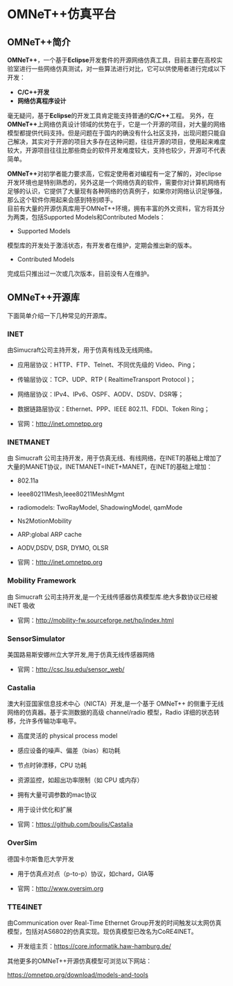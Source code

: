 # OMNeT++仿真平台 #

## OMNeT++简介 ##

**OMNeT++**，一个基于<b>Eclipse</b>开发套件的开源网络仿真工具，目前主要在高校实验室进行一些网络仿真测试，对一些算法进行对比，它可以供使用者进行完成以下开发：

- **C/C++开发**
- **网络仿真程序设计**

毫无疑问，基于<b>Eclipse</b>的开发工具肯定能支持普通的<b>C/C++</b>工程。
另外，在<b>OMNeT++</b>上网络仿真设计领域的优势在于，它是一个开源的项目，对大量的网络模型都提供代码支持。但是问题在于国内的确没有什么社区支持，出现问题只能自己解决，其实对于开源的项目大多存在这种问题，往往开源的项目，使用起来难度较大，开源项目往往比那些商业的软件开发难度较大，支持也较少，开源可不代表简单。

<b>OMNeT++</b>对初学者能力要求高，它假定使用者对编程有一定了解的，对eclipse开发环境也是特别熟悉的，另外这是一个网络仿真的软件，需要你对计算机网络有足够的认识，它提供了大量现有各种网络的仿真例子，如果你对网络认识足够强，那么这个软件你用起来会感到特别顺手。</br>
目前有大量的开源仿真库用于OMNeT++环境，拥有丰富的外文资料，官方将其分为两类，包括Supported Models和Contributed Models：</br>

- Supported Models

模型库的开发处于激活状态，有开发者在维护，定期会推出新的版本。

- Contributed Models

完成后只推出过一次或几次版本，目前没有人在维护。</br>

## OMNeT++开源库 ##

下面简单介绍一下几种常见的开源库。

### INET ###

由Simucraft公司主持开发，用于仿真有线及无线网络。

- 应用层协议：HTTP、FTP、Telnet、不同优先级的 Video、Ping；

- 传输层协议：TCP、UDP、RTP ( RealtimeTransport Protocol )；

- 网络层协议：IPv4、IPv6、OSPF、AODV、DSDV、DSR等；

- 数据链路层协议：Ethernet、PPP、IEEE 802.11、FDDI、Token Ring；

- 官网：<http://inet.omnetpp.org>

### INETMANET ###

由 Simucraft 公司主持开发，用于仿真无线、有线网络，在INET的基础上增加了大量的MANET协议，INETMANET=INET+MANET，在INET的基础上增加：

- 802.11a

- Ieee80211Mesh,Ieee80211MeshMgmt

- radiomodels: TwoRayModel, ShadowingModel, qamMode

- Ns2MotionMobility

- ARP:global ARP cache

- AODV,DSDV, DSR, DYMO, OLSR

- 官网：<http://inet.omnetpp.org>

### Mobility Framework ###

由 Simucraft 公司主持开发,是一个无线传感器仿真模型库.绝大多数协议已经被 INET 吸收

- 官网：<http://mobility-fw.sourceforge.net/hp/index.html>

### SensorSimulator ###

美国路易斯安娜州立大学开发,用于仿真无线传感器网络

- 官网：<http://csc.lsu.edu/sensor_web/>

### Castalia ###

澳大利亚国家信息技术中心（NICTA）开发,是一个基于 OMNeT++ 的侧重于无线网络的仿真器。基于实测数据的高级 channel/radio 模型，Radio 详细的状态转移，允许多传输功率电平。

- 高度灵活的 physical process model

- 感应设备的噪声、偏差（bias）和功耗

- 节点时钟漂移，CPU 功耗

- 资源监控，如超出功率限制（如 CPU 或内存）

- 拥有大量可调参数的mac协议

- 用于设计优化和扩展

- 官网：<https://github.com/boulis/Castalia>

### OverSim ###

德国卡尔斯鲁厄大学开发

- 用于仿真点对点（p-to-p）协议，如chard，GIA等

- 官网：<http://www.oversim.org>

### TTE4INET ###

由Communication over Real-Time Ethernet Group开发的时间触发以太网仿真模型，包括对AS6802的仿真实现。现仿真模型已改名为CoRE4INET。

- 开发组主页：<https://core.informatik.haw-hamburg.de/>

其他更多的OMNeT++开源仿真模型可浏览以下网站：

<https://omnetpp.org/download/models-and-tools>
